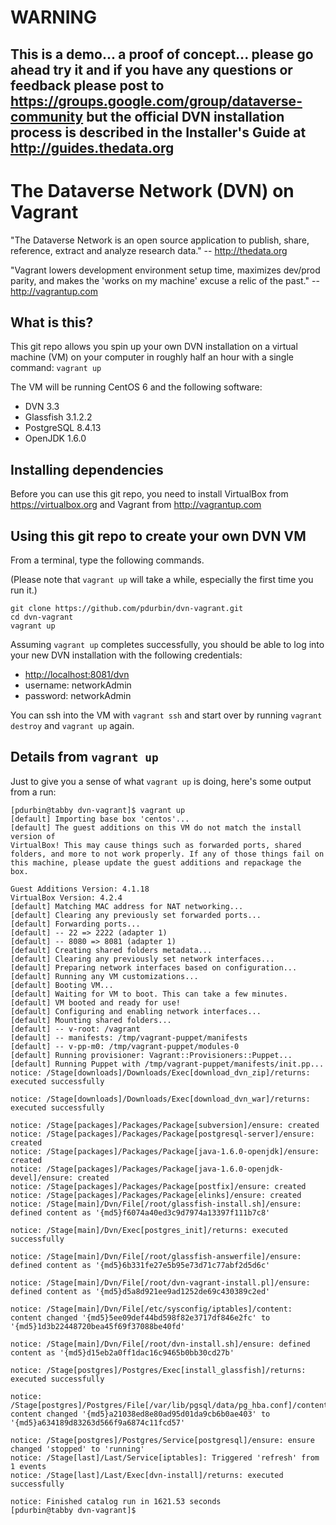 # WARNING

## This is a demo... a proof of concept... please go ahead try it and if you have any questions or feedback please post to https://groups.google.com/group/dataverse-community but the official DVN installation process is described in the Installer's Guide at http://guides.thedata.org

# The Dataverse Network (DVN) on Vagrant

"The Dataverse Network is an open source application to publish, share, reference, extract and analyze research data." -- http://thedata.org

"Vagrant lowers development environment setup time, maximizes dev/prod parity, and makes the 'works on my machine' excuse a relic of the past." -- http://vagrantup.com

## What is this?

This git repo allows you spin up your own DVN installation on a virtual machine (VM) on your computer in roughly half an hour with a single command: `vagrant up`

The VM will be running CentOS 6 and the following software:

- DVN 3.3
- Glassfish 3.1.2.2
- PostgreSQL 8.4.13
- OpenJDK 1.6.0

## Installing dependencies

Before you can use this git repo, you need to install VirtualBox from https://virtualbox.org and Vagrant from http://vagrantup.com 

## Using this git repo to create your own DVN VM

From a terminal, type the following commands.

(Please note that `vagrant up` will take a while, especially the first time you run it.)

    git clone https://github.com/pdurbin/dvn-vagrant.git
    cd dvn-vagrant
    vagrant up

Assuming `vagrant up` completes successfully, you should be able to log into your new DVN installation with the following credentials:

- <http://localhost:8081/dvn>
- username: networkAdmin
- password: networkAdmin

You can ssh into the VM with `vagrant ssh` and start over by running `vagrant destroy` and `vagrant up` again.

## Details from `vagrant up`

Just to give you a sense of what `vagrant up` is doing, here's some output from a run:

    [pdurbin@tabby dvn-vagrant]$ vagrant up
    [default] Importing base box 'centos'...
    [default] The guest additions on this VM do not match the install version of
    VirtualBox! This may cause things such as forwarded ports, shared
    folders, and more to not work properly. If any of those things fail on
    this machine, please update the guest additions and repackage the
    box.

    Guest Additions Version: 4.1.18
    VirtualBox Version: 4.2.4
    [default] Matching MAC address for NAT networking...
    [default] Clearing any previously set forwarded ports...
    [default] Forwarding ports...
    [default] -- 22 => 2222 (adapter 1)
    [default] -- 8080 => 8081 (adapter 1)
    [default] Creating shared folders metadata...
    [default] Clearing any previously set network interfaces...
    [default] Preparing network interfaces based on configuration...
    [default] Running any VM customizations...
    [default] Booting VM...
    [default] Waiting for VM to boot. This can take a few minutes.
    [default] VM booted and ready for use!
    [default] Configuring and enabling network interfaces...
    [default] Mounting shared folders...
    [default] -- v-root: /vagrant
    [default] -- manifests: /tmp/vagrant-puppet/manifests
    [default] -- v-pp-m0: /tmp/vagrant-puppet/modules-0
    [default] Running provisioner: Vagrant::Provisioners::Puppet...
    [default] Running Puppet with /tmp/vagrant-puppet/manifests/init.pp...
    notice: /Stage[downloads]/Downloads/Exec[download_dvn_zip]/returns: executed successfully

    notice: /Stage[downloads]/Downloads/Exec[download_dvn_war]/returns: executed successfully

    notice: /Stage[packages]/Packages/Package[subversion]/ensure: created
    notice: /Stage[packages]/Packages/Package[postgresql-server]/ensure: created
    notice: /Stage[packages]/Packages/Package[java-1.6.0-openjdk]/ensure: created
    notice: /Stage[packages]/Packages/Package[java-1.6.0-openjdk-devel]/ensure: created
    notice: /Stage[packages]/Packages/Package[postfix]/ensure: created
    notice: /Stage[packages]/Packages/Package[elinks]/ensure: created
    notice: /Stage[main]/Dvn/File[/root/glassfish-install.sh]/ensure: defined content as '{md5}f6074a40ed3c9d7974a13397f111b7c8'

    notice: /Stage[main]/Dvn/Exec[postgres_init]/returns: executed successfully

    notice: /Stage[main]/Dvn/File[/root/glassfish-answerfile]/ensure: defined content as '{md5}6b331fe27e5b95e73d71c77abf2d5d6c'

    notice: /Stage[main]/Dvn/File[/root/dvn-vagrant-install.pl]/ensure: defined content as '{md5}d5a8d921ee9ad1252de69c430389c2ed'

    notice: /Stage[main]/Dvn/File[/etc/sysconfig/iptables]/content: content changed '{md5}5ee09def44bd598f82e3717df846e2fc' to '{md5}1d3b22448720bea45f69f37088be40fd'

    notice: /Stage[main]/Dvn/File[/root/dvn-install.sh]/ensure: defined content as '{md5}d15eb2a0ff1dac16c9465b0bb30cd27b'

    notice: /Stage[postgres]/Postgres/Exec[install_glassfish]/returns: executed successfully

    notice: /Stage[postgres]/Postgres/File[/var/lib/pgsql/data/pg_hba.conf]/content: content changed '{md5}a21038ed8e80ad95d01da9cb6b0ae403' to '{md5}a634189d83263d566f9a6874c11fcd57'

    notice: /Stage[postgres]/Postgres/Service[postgresql]/ensure: ensure changed 'stopped' to 'running'
    notice: /Stage[last]/Last/Service[iptables]: Triggered 'refresh' from 1 events
    notice: /Stage[last]/Last/Exec[dvn-install]/returns: executed successfully

    notice: Finished catalog run in 1621.53 seconds
    [pdurbin@tabby dvn-vagrant]$ 
